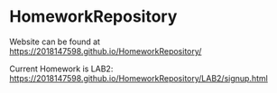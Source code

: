 # HomeworkRepository

Website can be found at https://2018147598.github.io/HomeworkRepository/

Current Homework is LAB2:
https://2018147598.github.io/HomeworkRepository/LAB2/signup.html
